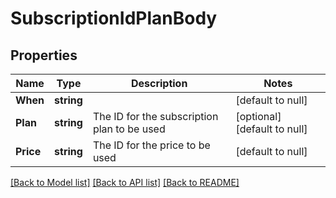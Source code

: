 # SubscriptionIdPlanBody

## Properties
Name | Type | Description | Notes
------------ | ------------- | ------------- | -------------
**When** | **string** |  | [default to null]
**Plan** | **string** | The ID for the subscription plan to be used | [optional] [default to null]
**Price** | **string** | The ID for the price to be used | [default to null]

[[Back to Model list]](../README.md#documentation-for-models) [[Back to API list]](../README.md#documentation-for-api-endpoints) [[Back to README]](../README.md)

